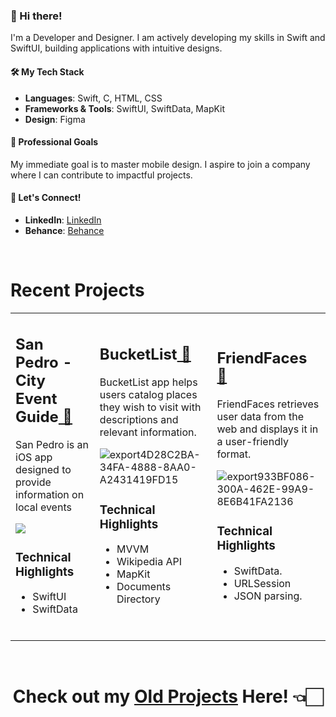 ### 👋 Hi there!

I'm a Developer and Designer. I am actively developing my skills in Swift and SwiftUI, building applications with intuitive designs.

#### 🛠️ My Tech Stack
- **Languages**: Swift, C, HTML, CSS
- **Frameworks & Tools**: SwiftUI, SwiftData, MapKit
- **Design**: Figma

#### 🎯 Professional Goals
My immediate goal is to master mobile design. I aspire to join a company where I can contribute to impactful projects.

#### 🤝 Let's Connect!
- **LinkedIn**: [LinkedIn](https://www.linkedin.com/in/ricardo-nlo/)
- **Behance**: [Behance](https://www.behance.net/ricardolopezn/projects)

<br>

# Recent Projects

<table>

<tr>
<td>

<h2>San Pedro - City Event Guide<a href="https://github.com/ricardonovelot/SanPedroEventGuide"> 🔗</a></h2>  

San Pedro is an iOS app designed to provide information on local events

<img src="https://github.com/ricardonovelot/EventosSanPedro/assets/84286086/f582f6ef-5b37-4587-81c0-c827469adf5a">

### Technical Highlights

- SwiftUI
- SwiftData

<br>
</td>
  
<td>
  
<h2>BucketList<a href="https://github.com/ricardonovelot/BucketList"> 🔗</a></h2>  

BucketList app helps users catalog places they wish to visit with descriptions and relevant information.

![export4D28C2BA-34FA-4888-8AA0-A2431419FD15](https://github.com/ricardonovelot/Projects/assets/84286086/bd65c0aa-914a-491a-a00a-972ebadb5620)

### Technical Highlights

- MVVM
- Wikipedia API
- MapKit
- Documents Directory
<br>
</td>

<td>

<h2>FriendFaces<a href="https://github.com/ricardonovelot/FriendFacet"> 🔗</a></h2>  

FriendFaces retrieves user data from the web and displays it in a user-friendly format.

![export933BF086-300A-462E-99A9-8E6B41FA2136](https://github.com/ricardonovelot/FriendFaces/assets/84286086/f37784ef-9b1b-4041-acd3-60b0e5da563a)

### Technical Highlights

- SwiftData.
- URLSession
- JSON parsing.
<br>
</td>
  
  
</tr>


</table>


<br>
<h1 align="center">Check out my <a href="https://github.com/ricardonovelot/Projects">Old Projects</a> Here! 👈🏻</h1>
<br>


